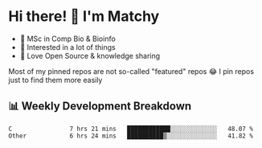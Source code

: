# Hi there! 👋 I'm Matchy

- 🧬 MSc in Comp Bio & Bioinfo
- 🎈 Interested in a lot of things
- 💜 Love Open Source & knowledge sharing

Most of my pinned repos are not so-called "featured" repos 😂 I pin repos just to find them more easily

## 📊 Weekly Development Breakdown

<!--START_SECTION:waka-->

```text
C                7 hrs 21 mins   ████████████░░░░░░░░░░░░░   48.07 %
Other            6 hrs 24 mins   ██████████▒░░░░░░░░░░░░░░   41.82 %
```

<!--END_SECTION:waka-->
